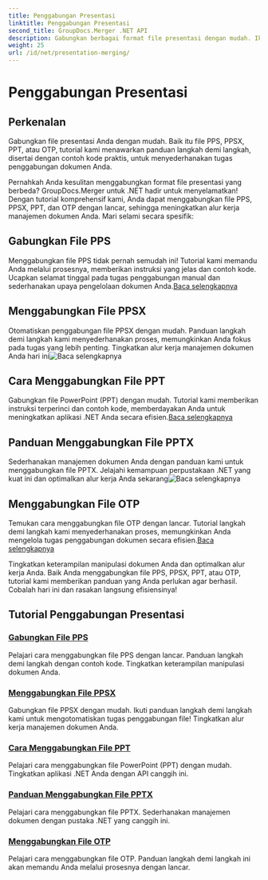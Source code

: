 ```yaml
---
title: Penggabungan Presentasi
linktitle: Penggabungan Presentasi
second_title: GroupDocs.Merger .NET API
description: Gabungkan berbagai format file presentasi dengan mudah. Ikuti tutorial kami untuk menggabungkan file PPS, PPSX, PPT, dan OTP secara efisien. #GroupDocs.Penggabungan
weight: 25
url: /id/net/presentation-merging/
---
```


# Penggabungan Presentasi

## Perkenalan

Gabungkan file presentasi Anda dengan mudah. Baik itu file PPS, PPSX, PPT, atau OTP, tutorial kami menawarkan panduan langkah demi langkah, disertai dengan contoh kode praktis, untuk menyederhanakan tugas penggabungan dokumen Anda.

Pernahkah Anda kesulitan menggabungkan format file presentasi yang berbeda? GroupDocs.Merger untuk .NET hadir untuk menyelamatkan! Dengan tutorial komprehensif kami, Anda dapat menggabungkan file PPS, PPSX, PPT, dan OTP dengan lancar, sehingga meningkatkan alur kerja manajemen dokumen Anda. Mari selami secara spesifik:

##  Gabungkan File PPS

 Menggabungkan file PPS tidak pernah semudah ini! Tutorial kami memandu Anda melalui prosesnya, memberikan instruksi yang jelas dan contoh kode. Ucapkan selamat tinggal pada tugas penggabungan manual dan sederhanakan upaya pengelolaan dokumen Anda.[Baca selengkapnya](./merge-pps-files/)

##  Menggabungkan File PPSX

 Otomatiskan penggabungan file PPSX dengan mudah. Panduan langkah demi langkah kami menyederhanakan proses, memungkinkan Anda fokus pada tugas yang lebih penting. Tingkatkan alur kerja manajemen dokumen Anda hari ini![Baca selengkapnya](./merging-ppsx-files/)

##  Cara Menggabungkan File PPT

 Gabungkan file PowerPoint (PPT) dengan mudah. Tutorial kami memberikan instruksi terperinci dan contoh kode, memberdayakan Anda untuk meningkatkan aplikasi .NET Anda secara efisien.[Baca selengkapnya](./how-to-merge-ppt-files/)

##  Panduan Menggabungkan File PPTX

 Sederhanakan manajemen dokumen Anda dengan panduan kami untuk menggabungkan file PPTX. Jelajahi kemampuan perpustakaan .NET yang kuat ini dan optimalkan alur kerja Anda sekarang![Baca selengkapnya](./guide-merging-pptx-files/)

##  Menggabungkan File OTP

Temukan cara menggabungkan file OTP dengan lancar. Tutorial langkah demi langkah kami menyederhanakan proses, memungkinkan Anda mengelola tugas penggabungan dokumen secara efisien.[Baca selengkapnya](./merging-otp-files/)

Tingkatkan keterampilan manipulasi dokumen Anda dan optimalkan alur kerja Anda. Baik Anda menggabungkan file PPS, PPSX, PPT, atau OTP, tutorial kami memberikan panduan yang Anda perlukan agar berhasil. Cobalah hari ini dan rasakan langsung efisiensinya!
## Tutorial Penggabungan Presentasi
### [Gabungkan File PPS](./merge-pps-files/)
Pelajari cara menggabungkan file PPS dengan lancar. Panduan langkah demi langkah dengan contoh kode. Tingkatkan keterampilan manipulasi dokumen Anda.
### [Menggabungkan File PPSX](./merging-ppsx-files/)
Gabungkan file PPSX dengan mudah. Ikuti panduan langkah demi langkah kami untuk mengotomatiskan tugas penggabungan file! Tingkatkan alur kerja manajemen dokumen Anda.
### [Cara Menggabungkan File PPT](./how-to-merge-ppt-files/)
Pelajari cara menggabungkan file PowerPoint (PPT) dengan mudah. Tingkatkan aplikasi .NET Anda dengan API canggih ini.
### [Panduan Menggabungkan File PPTX](./guide-merging-pptx-files/)
Pelajari cara menggabungkan file PPTX. Sederhanakan manajemen dokumen dengan pustaka .NET yang canggih ini.
### [Menggabungkan File OTP](./merging-otp-files/)
Pelajari cara menggabungkan file OTP. Panduan langkah demi langkah ini akan memandu Anda melalui prosesnya dengan lancar.